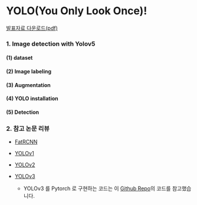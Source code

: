 # YOLO(You Only Look Once)!
[발표자료 다운로드(pdf)](https://github.com/dss-14th/deeplearning-repo-2/files/5764532/YOLO.You.only.look.once.pdf)

### 1. Image detection with Yolov5 

#### (1) dataset
#### (2) Image labeling
#### (3) Augmentation
#### (4) YOLO installation
#### (5) Detection



### 2. 참고 논문 리뷰
- [FatRCNN]()
- [YOLOv1]()
- [YOLOv2]()
- [YOLOv3]()

  - YOLOv3 를 Pytorch 로 구현하는 코드는 이 [Github Repo](https://github.com/ayooshkathuria/YOLO_v3_tutorial_from_scratch)의 코드를 참고했습니다.


